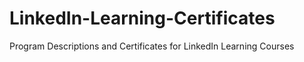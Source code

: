 # LinkedIn-Learning-Certificates
Program Descriptions and Certificates for LinkedIn Learning Courses

